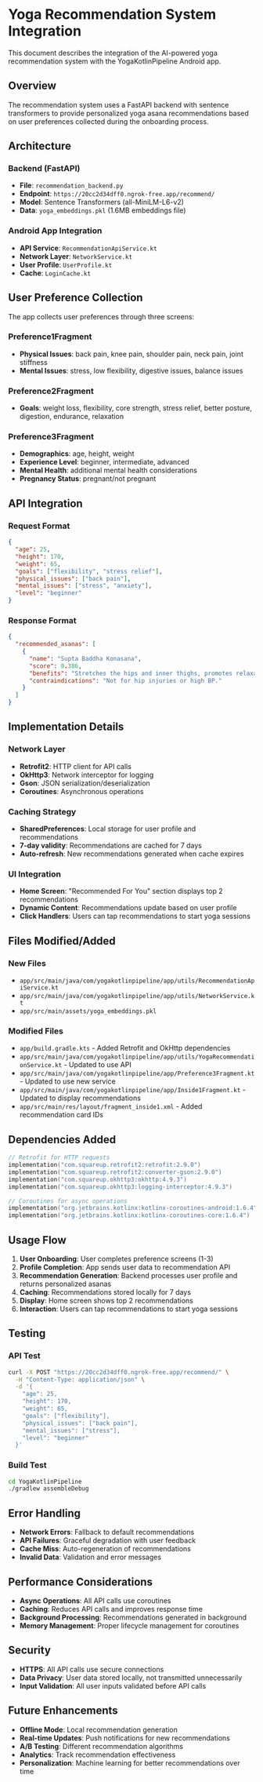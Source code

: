 # Yoga Recommendation System Integration

This document describes the integration of the AI-powered yoga recommendation system with the YogaKotlinPipeline Android app.

## Overview

The recommendation system uses a FastAPI backend with sentence transformers to provide personalized yoga asana recommendations based on user preferences collected during the onboarding process.

## Architecture

### Backend (FastAPI)
- **File**: `recommendation_backend.py`
- **Endpoint**: `https://20cc2d34dff0.ngrok-free.app/recommend/`
- **Model**: Sentence Transformers (all-MiniLM-L6-v2)
- **Data**: `yoga_embeddings.pkl` (1.6MB embeddings file)

### Android App Integration
- **API Service**: `RecommendationApiService.kt`
- **Network Layer**: `NetworkService.kt`
- **User Profile**: `UserProfile.kt`
- **Cache**: `LoginCache.kt`

## User Preference Collection

The app collects user preferences through three screens:

### Preference1Fragment
- **Physical Issues**: back pain, knee pain, shoulder pain, neck pain, joint stiffness
- **Mental Issues**: stress, low flexibility, digestive issues, balance issues

### Preference2Fragment
- **Goals**: weight loss, flexibility, core strength, stress relief, better posture, digestion, endurance, relaxation

### Preference3Fragment
- **Demographics**: age, height, weight
- **Experience Level**: beginner, intermediate, advanced
- **Mental Health**: additional mental health considerations
- **Pregnancy Status**: pregnant/not pregnant

## API Integration

### Request Format
```json
{
  "age": 25,
  "height": 170,
  "weight": 65,
  "goals": ["flexibility", "stress relief"],
  "physical_issues": ["back pain"],
  "mental_issues": ["stress", "anxiety"],
  "level": "beginner"
}
```

### Response Format
```json
{
  "recommended_asanas": [
    {
      "name": "Supta Baddha Konasana",
      "score": 0.386,
      "benefits": "Stretches the hips and inner thighs, promotes relaxation, relieves stress.",
      "contraindications": "Not for hip injuries or high BP."
    }
  ]
}
```

## Implementation Details

### Network Layer
- **Retrofit2**: HTTP client for API calls
- **OkHttp3**: Network interceptor for logging
- **Gson**: JSON serialization/deserialization
- **Coroutines**: Asynchronous operations

### Caching Strategy
- **SharedPreferences**: Local storage for user profile and recommendations
- **7-day validity**: Recommendations are cached for 7 days
- **Auto-refresh**: New recommendations generated when cache expires

### UI Integration
- **Home Screen**: "Recommended For You" section displays top 2 recommendations
- **Dynamic Content**: Recommendations update based on user profile
- **Click Handlers**: Users can tap recommendations to start yoga sessions

## Files Modified/Added

### New Files
- `app/src/main/java/com/yogakotlinpipeline/app/utils/RecommendationApiService.kt`
- `app/src/main/java/com/yogakotlinpipeline/app/utils/NetworkService.kt`
- `app/src/main/assets/yoga_embeddings.pkl`

### Modified Files
- `app/build.gradle.kts` - Added Retrofit and OkHttp dependencies
- `app/src/main/java/com/yogakotlinpipeline/app/utils/YogaRecommendationService.kt` - Updated to use API
- `app/src/main/java/com/yogakotlinpipeline/app/Preference3Fragment.kt` - Updated to use new service
- `app/src/main/java/com/yogakotlinpipeline/app/Inside1Fragment.kt` - Updated to display recommendations
- `app/src/main/res/layout/fragment_inside1.xml` - Added recommendation card IDs

## Dependencies Added

```kotlin
// Retrofit for HTTP requests
implementation("com.squareup.retrofit2:retrofit:2.9.0")
implementation("com.squareup.retrofit2:converter-gson:2.9.0")
implementation("com.squareup.okhttp3:okhttp:4.9.3")
implementation("com.squareup.okhttp3:logging-interceptor:4.9.3")

// Coroutines for async operations
implementation("org.jetbrains.kotlinx:kotlinx-coroutines-android:1.6.4")
implementation("org.jetbrains.kotlinx:kotlinx-coroutines-core:1.6.4")
```

## Usage Flow

1. **User Onboarding**: User completes preference screens (1-3)
2. **Profile Completion**: App sends user data to recommendation API
3. **Recommendation Generation**: Backend processes user profile and returns personalized asanas
4. **Caching**: Recommendations stored locally for 7 days
5. **Display**: Home screen shows top 2 recommendations
6. **Interaction**: Users can tap recommendations to start yoga sessions

## Testing

### API Test
```bash
curl -X POST "https://20cc2d34dff0.ngrok-free.app/recommend/" \
  -H "Content-Type: application/json" \
  -d '{
    "age": 25,
    "height": 170,
    "weight": 65,
    "goals": ["flexibility"],
    "physical_issues": ["back pain"],
    "mental_issues": ["stress"],
    "level": "beginner"
  }'
```

### Build Test
```bash
cd YogaKotlinPipeline
./gradlew assembleDebug
```

## Error Handling

- **Network Errors**: Fallback to default recommendations
- **API Failures**: Graceful degradation with user feedback
- **Cache Miss**: Auto-regeneration of recommendations
- **Invalid Data**: Validation and error messages

## Performance Considerations

- **Async Operations**: All API calls use coroutines
- **Caching**: Reduces API calls and improves response time
- **Background Processing**: Recommendations generated in background
- **Memory Management**: Proper lifecycle management for coroutines

## Security

- **HTTPS**: All API calls use secure connections
- **Data Privacy**: User data stored locally, not transmitted unnecessarily
- **Input Validation**: All user inputs validated before API calls

## Future Enhancements

- **Offline Mode**: Local recommendation generation
- **Real-time Updates**: Push notifications for new recommendations
- **A/B Testing**: Different recommendation algorithms
- **Analytics**: Track recommendation effectiveness
- **Personalization**: Machine learning for better recommendations over time

